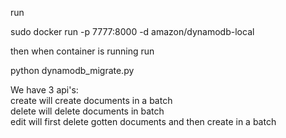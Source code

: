 run 

sudo docker run -p 7777:8000 -d amazon/dynamodb-local

then when container is running  run

python dynamodb_migrate.py


We have 3 api's:\
create will create documents in a batch\
delete will delete documents in batch\
edit will first delete gotten documents and then create in a batch

